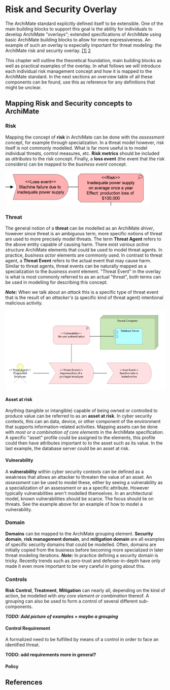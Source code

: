 # Risk and Security Overlay

The ArchiMate standard explicitly defined itself to be extensible. 
One of the main building blocks to support this goal is the ability for individuals to develop ArchiMate "overlays"; 
extended specifications of ArchiMate using basic ArchiMate building blocks to allow for more expressiveness.
An example of such an overlay is especially important for threat modeling: the ArchiMate risk and security overlay. [[1]](#references) [2](#references)

This chapter will outline the theoretical foundation, main building blocks as well as practical examples of the overlay. In what follows we will introduce each individual risk management concept and how it is mapped to the ArchiMate standard. In the next sections an overview table of all these components can be found, use this as reference for any definitions that might be unclear.

## Mapping Risk and Security concepts to ArchiMate

### Risk

Mapping the concept of **risk** in ArchiMate can be done with the _assessment_ concept, for example through specialization. 
In a threat model however, risk itself is not commonly modelled. What is far more useful is to model individual threats, control measures, etc.
**Risk metrics** should be included as _attributes_ to the risk concept.
Finally, a **loss event** (the event that the risk considers) can be mapped to the _business event_ concept.

![Modelling a Risk and Loss event](images/risk-and-loss-event.jpg)

### Threat
The general notion of a **threat** can be modelled as an ArchiMate _driver_, however since threat is an ambiguous term, more specific notions of threat are used to more precisely model threats.
The term **Threat Agent** refers to the above entity capable of causing harm. There exist _various active structure_ ArchiMate elements that could be used to model threat agents. In practice, _business actor_ elements are commonly used. In contrast to threat agent, a **Threat Event** refers to the actual event that may cause harm. 
Similar to threat agents, threat events can be naturally mapped as a specialization to the _business event_ element. 
"Threat Event" in the overlay is what is most commonly referred to as an actual "threat", both terms can be used in modelling for describing this concept. 

_**Note:**_ When we talk about an _attack_ this is a specific type of threat event that is the result of an _attacker's_ (a specific kind of threat agent) intentional malicious activity.

![Example showing the relationships between components, threats and loss events](images/threats-example.jpg)

#### Asset at risk

Anything (tangible or intangible) capable of being owned or controlled to produce value can be referred to as an **asset at risk**. In cyber security contexts, this can an data, device, or other component of the environment that supports information-related activities. Mapping assets can be done with _most or a combination of core elements_ in the ArchiMate specification. A specific "asset" profile could be assigned to the elements, this profile could then have attributes important to to the asset such as its value. In the last example, the database server could be an asset at risk.

#### Vulnerability

A **vulnerability** within cyber security contexts can be defined as a weakness that allows an attacker to threaten the value of an asset. An _assessment_ can be used to model these, either by seeing a vulnerability as a specialization of an assessment or as a specific attribute. However typically vulnerabilities aren't modelled themselves. In an architectural model, known vulnerabilities should be scarce. The focus should lie on threats.
See the example above for an example of how to model a vulnerability.

### Domain

**Domains** can be mapped to the ArchiMate grouping element.
**Security domain**, **risk management domain**, and **mitigation domain** are all examples of specific security domains that could be modelled.
Often, domains are initially copied from the business before becoming more specialized in later threat modeling iterations.
_**Note:**_ In practice defining a security domain is tricky. Recently trends such as zero-trust and defense-in-depth have only made it even more important to be very careful in going about this.

### Controls

**Risk Control**, **Treatment**, **Mitigation** can nearly all, depending on the kind of action, be modelled with  _any core element or combination_ thereof. A grouping can also be used to form a control of several different sub-components.

_**TODO: Add picture of examples + maybe a grouping**_

#### Control Requirement

A formalized need to be fulfilled by means of a control in order to face an identified threat.

**TODO: add requirements more in general?**

#### Policy


## References